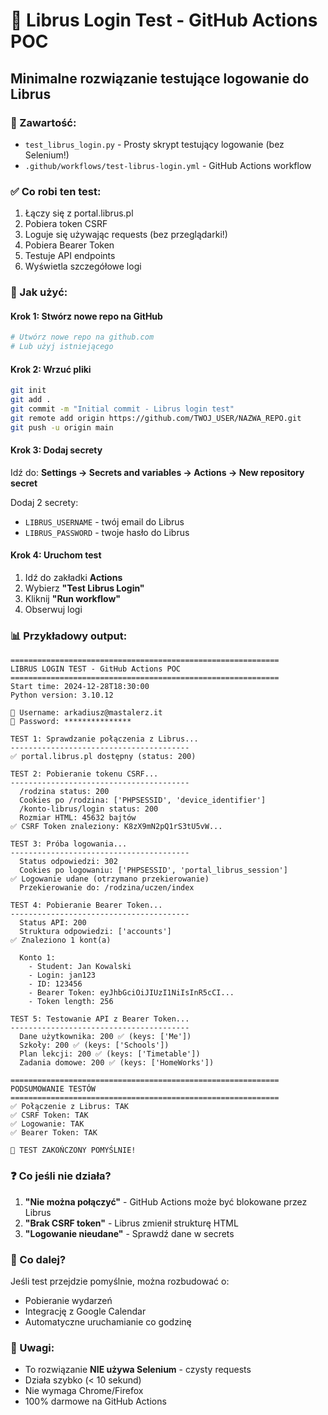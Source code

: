 # 🧪 Librus Login Test - GitHub Actions POC

## Minimalne rozwiązanie testujące logowanie do Librus

### 📁 Zawartość:
- `test_librus_login.py` - Prosty skrypt testujący logowanie (bez Selenium!)
- `.github/workflows/test-librus-login.yml` - GitHub Actions workflow

### ✅ Co robi ten test:
1. Łączy się z portal.librus.pl
2. Pobiera token CSRF
3. Loguje się używając requests (bez przeglądarki!)
4. Pobiera Bearer Token
5. Testuje API endpoints
6. Wyświetla szczegółowe logi

### 🚀 Jak użyć:

#### Krok 1: Stwórz nowe repo na GitHub
```bash
# Utwórz nowe repo na github.com
# Lub użyj istniejącego
```

#### Krok 2: Wrzuć pliki
```bash
git init
git add .
git commit -m "Initial commit - Librus login test"
git remote add origin https://github.com/TWOJ_USER/NAZWA_REPO.git
git push -u origin main
```

#### Krok 3: Dodaj secrety
Idź do: **Settings → Secrets and variables → Actions → New repository secret**

Dodaj 2 secrety:
- `LIBRUS_USERNAME` - twój email do Librus
- `LIBRUS_PASSWORD` - twoje hasło do Librus

#### Krok 4: Uruchom test
1. Idź do zakładki **Actions**
2. Wybierz **"Test Librus Login"**
3. Kliknij **"Run workflow"**
4. Obserwuj logi

### 📊 Przykładowy output:
```
============================================================
LIBRUS LOGIN TEST - GitHub Actions POC
============================================================
Start time: 2024-12-28T18:30:00
Python version: 3.10.12

📧 Username: arkadiusz@mastalerz.it
🔑 Password: ***************

TEST 1: Sprawdzanie połączenia z Librus...
----------------------------------------
✅ portal.librus.pl dostępny (status: 200)

TEST 2: Pobieranie tokenu CSRF...
----------------------------------------
  /rodzina status: 200
  Cookies po /rodzina: ['PHPSESSID', 'device_identifier']
  /konto-librus/login status: 200
  Rozmiar HTML: 45632 bajtów
✅ CSRF Token znaleziony: K8zX9mN2pQ1rS3tU5vW...

TEST 3: Próba logowania...
----------------------------------------
  Status odpowiedzi: 302
  Cookies po logowaniu: ['PHPSESSID', 'portal_librus_session']
✅ Logowanie udane (otrzymano przekierowanie)
  Przekierowanie do: /rodzina/uczen/index

TEST 4: Pobieranie Bearer Token...
----------------------------------------
  Status API: 200
  Struktura odpowiedzi: ['accounts']
✅ Znaleziono 1 kont(a)

  Konto 1:
    - Student: Jan Kowalski
    - Login: jan123
    - ID: 123456
    - Bearer Token: eyJhbGciOiJIUzI1NiIsInR5cCI...
    - Token length: 256

TEST 5: Testowanie API z Bearer Token...
----------------------------------------
  Dane użytkownika: 200 ✅ (keys: ['Me'])
  Szkoły: 200 ✅ (keys: ['Schools'])
  Plan lekcji: 200 ✅ (keys: ['Timetable'])
  Zadania domowe: 200 ✅ (keys: ['HomeWorks'])

============================================================
PODSUMOWANIE TESTÓW
============================================================
✅ Połączenie z Librus: TAK
✅ CSRF Token: TAK
✅ Logowanie: TAK
✅ Bearer Token: TAK

🎉 TEST ZAKOŃCZONY POMYŚLNIE!
```

### ❓ Co jeśli nie działa?

1. **"Nie można połączyć"** - GitHub Actions może być blokowane przez Librus
2. **"Brak CSRF token"** - Librus zmienił strukturę HTML
3. **"Logowanie nieudane"** - Sprawdź dane w secrets

### 🎯 Co dalej?

Jeśli test przejdzie pomyślnie, można rozbudować o:
- Pobieranie wydarzeń
- Integrację z Google Calendar
- Automatyczne uruchamianie co godzinę

### 📝 Uwagi:
- To rozwiązanie **NIE używa Selenium** - czysty requests
- Działa szybko (< 10 sekund)
- Nie wymaga Chrome/Firefox
- 100% darmowe na GitHub Actions